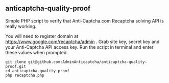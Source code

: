 ## anticaptcha-quality-proof

Simple PHP script to verify that Anti-Captcha.com Recaptcha solving API is really working.

You will need to register domain at https://www.google.com/recaptcha/admin .
Grab site key, secret key and your Anti-Captcha API access key. Run the script in terminal and enter these values when prompted.

```
git clone git@github.com:AdminAnticaptcha/anticaptcha-quality-proof.git
cd anticaptcha-quality-proof
php recaptcha.php
```
